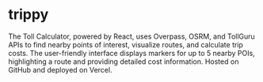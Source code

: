 # trippy
The Toll Calculator, powered by React, uses Overpass, OSRM, and TollGuru APIs to find nearby points of interest, visualize routes, and calculate trip costs. The user-friendly interface displays markers for up to 5 nearby POIs, highlighting a route and providing detailed cost information. Hosted on GitHub and deployed on Vercel.
